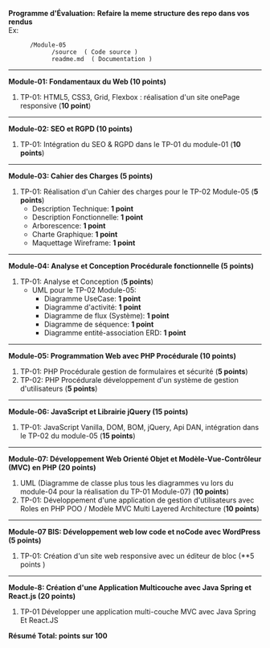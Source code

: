 **Programme d'Évaluation:**
**Refaire la meme structure des repo dans vos rendus**  
Ex: 
```  
      /Module-05  
            /source  ( Code source )  
            readme.md  ( Documentation )  
```
---

**Module-01: Fondamentaux du Web (10 points)**
1. TP-01: HTML5, CSS3, Grid, Flexbox : réalisation d'un site onePage responsive (**10 point**)


---

**Module-02: SEO et RGPD (10 points)**
1. TP-01: Intégration du SEO & RGPD dans le TP-01 du module-01 (**10 points**)

---

**Module-03: Cahier des Charges (5 points)**
1. TP-01: Réalisation d'un Cahier des charges pour le TP-02 Module-05 (**5 points**)
   - Description Technique: **1 point**
   - Description Fonctionnelle: **1 point**
   - Arborescence: **1 point**
   - Charte Graphique: **1 point**
   - Maquettage Wireframe: **1 point**

---

**Module-04: Analyse et Conception Procédurale fonctionnelle (5 points)**
1. TP-01: Analyse et Conception (**5 points**)
   - UML pour le TP-02 Module-05:
     - Diagramme UseCase: **1 point**
     - Diagramme d'activité: **1 point**
     - Diagramme de flux (Système): **1 point**
     - Diagramme de séquence: **1 point**
     - Diagramme entité-association ERD: **1 point**

---

**Module-05: Programmation Web avec PHP Procédurale (10 points)**
1. TP-01: PHP Procédurale gestion de formulaires et sécurité (**5 points**)
2. TP-02: PHP Procédurale développement d'un système de gestion d'utilisateurs  (**5 points**)


---

**Module-06: JavaScript et Librairie jQuery (15 points)**
1. TP-01: JavaScript Vanilla, DOM, BOM, jQuery, Api DAN, intégration dans le TP-02 du module-05 (**15 points**)

---

**Module-07: Développement Web Orienté Objet et Modèle-Vue-Contrôleur (MVC) en PHP (20 points)**
1. UML (Diagramme de classe plus tous les diagrammes vu lors du module-04 pour la réalisation du TP-01 Module-07) (**10 points**)
2. TP-01: Développement d'une application de gestion d'utilisateurs avec Roles en PHP POO / Modèle MVC Multi Layered Architecture  (**10 points**)

---

**Module-07 BIS: Développement web low code et noCode avec WordPress (5 points)**
1. TP-01: Création d'un site web responsive avec un éditeur de bloc (**5 points )
---

**Module-8: Création d'une Application Multicouche avec Java Spring et React.js (20 points)**
1. TP-01 Développer une application multi-couche MVC avec Java Spring Et React.JS  

**Résumé Total: points sur 100**
